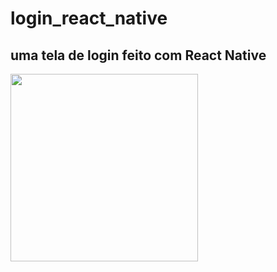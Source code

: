# login_react_native


<h2>uma tela de login feito com <a>React Native</a></h2>

<img width="300" src="https://user-images.githubusercontent.com/71097744/174670462-f71d491c-bd8f-4c4d-b323-fd9272fb459a.jpeg"/>
